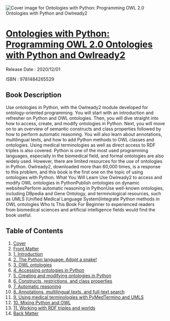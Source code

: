 ![Cover image for Ontologies with Python: Programming OWL 2.0 Ontologies with Python and Owlready2](https://imgdetail.ebookreading.net/cover/cover/202109/EB9781484265529.jpg)

[Ontologies with Python: Programming OWL 2.0 Ontologies with Python and Owlready2](https://ebookreading.net/view/book/Ontologies+with+Python%3A+Programming+OWL+2.0+Ontologies+with+Python+and+Owlready2-EB9781484265529_1.html "Ontologies with Python: Programming OWL 2.0 Ontologies with Python and Owlready2")
====================================================================================================================

Release Date : 2020/12/01

ISBN : 9781484265529

Book Description
-----------------

Use ontologies in Python, with the Owlready2 module developed for ontology-oriented programming. You will start with an introduction and refresher on Python and OWL ontologies. Then, you will dive straight into how to access, create, and modify ontologies in Python. Next, you will move on to an overview of semantic constructs and class properties followed by how to perform automatic reasoning. You will also learn about annotations, multilingual texts, and how to add Python methods to OWL classes and ontologies. Using medical terminologies as well as direct access to RDF triples is also covered.
 Python is one of the most used programming languages, especially in the biomedical field, and formal ontologies are also widely used. However, there are limited resources for the use of ontologies in Python. Owlready2, downloaded more than 60,000 times, is a response to this problem, and this book is the first one on the topic of using ontologies with Python.
What You Will Learn
Use Owlready2 to access and modify OWL ontologies in PythonPublish ontologies on dynamic websitesPerform automatic reasoning in PythonUse well-known ontologies, including DBpedia and Gene Ontology, and terminological resources, such as UMLS (Unified Medical Language System)Integrate Python methods in OWL ontologies 
Who Is This Book For
Beginner to experienced readers from biomedical sciences and artificial intelligence fields would find the book useful.

Table of Contents
-----------------

1. [Cover](https://ebookreading.net/view/book/Ontologies+with+Python%3A+Programming+OWL+2.0+Ontologies+with+Python+and+Owlready2-EB9781484265529_1.html)
1. [Front Matter](https://ebookreading.net/view/book/Ontologies+with+Python%3A+Programming+OWL+2.0+Ontologies+with+Python+and+Owlready2-EB9781484265529_2.html)
1. [1.&nbsp;Introduction](https://ebookreading.net/view/book/Ontologies+with+Python%3A+Programming+OWL+2.0+Ontologies+with+Python+and+Owlready2-EB9781484265529_3.html)
1. [2.&nbsp;The Python language: Adopt a snake!](https://ebookreading.net/view/book/Ontologies+with+Python%3A+Programming+OWL+2.0+Ontologies+with+Python+and+Owlready2-EB9781484265529_4.html)
1. [3.&nbsp;OWL ontologies](https://ebookreading.net/view/book/Ontologies+with+Python%3A+Programming+OWL+2.0+Ontologies+with+Python+and+Owlready2-EB9781484265529_5.html)
1. [4.&nbsp;Accessing ontologies in Python](https://ebookreading.net/view/book/Ontologies+with+Python%3A+Programming+OWL+2.0+Ontologies+with+Python+and+Owlready2-EB9781484265529_6.html)
1. [5.&nbsp;Creating and modifying ontologies in Python](https://ebookreading.net/view/book/Ontologies+with+Python%3A+Programming+OWL+2.0+Ontologies+with+Python+and+Owlready2-EB9781484265529_7.html)
1. [6.&nbsp;Constructs, restrictions, and class properties](https://ebookreading.net/view/book/Ontologies+with+Python%3A+Programming+OWL+2.0+Ontologies+with+Python+and+Owlready2-EB9781484265529_8.html)
1. [7.&nbsp;Automatic reasoning](https://ebookreading.net/view/book/Ontologies+with+Python%3A+Programming+OWL+2.0+Ontologies+with+Python+and+Owlready2-EB9781484265529_9.html)
1. [8.&nbsp;Annotations, multilingual texts, and full-text search](https://ebookreading.net/view/book/Ontologies+with+Python%3A+Programming+OWL+2.0+Ontologies+with+Python+and+Owlready2-EB9781484265529_10.html)
1. [9.&nbsp;Using medical terminologies with PyMedTermino and UMLS](https://ebookreading.net/view/book/Ontologies+with+Python%3A+Programming+OWL+2.0+Ontologies+with+Python+and+Owlready2-EB9781484265529_11.html)
1. [10.&nbsp;Mixing Python and OWL](https://ebookreading.net/view/book/Ontologies+with+Python%3A+Programming+OWL+2.0+Ontologies+with+Python+and+Owlready2-EB9781484265529_12.html)
1. [11.&nbsp;Working with RDF triples and worlds](https://ebookreading.net/view/book/Ontologies+with+Python%3A+Programming+OWL+2.0+Ontologies+with+Python+and+Owlready2-EB9781484265529_13.html)
1. [Back Matter](https://ebookreading.net/view/book/Ontologies+with+Python%3A+Programming+OWL+2.0+Ontologies+with+Python+and+Owlready2-EB9781484265529_14.html)
